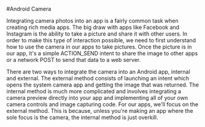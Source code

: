 #Android Camera

Integrating camera photos into an app is a fairly common task when creating rich media apps. The big draw with apps like Facebook and Instagram is the ability to take a picture and share it with other users. In order to make this type of interaction possible, we need to first understand how to use the camera in our apps to take pictures. Once the picture is in our app, it's a simple ACTION_SEND intent to share the image to other apps or a network POST to send that data to a web server.

There are two ways to integrate the camera into an Android app, internal and external. The external method consists of launching an intent which opens the system camera app and getting the image that was returned. The internal method is much more complicated and involves integrating a camera preview directly into your app and implementing all of your own camera controls and image capturing code. For our apps, we'll focus on the external method. This is because, unless you're making an app where the sole focus is the camera, the internal method is just overkill.

